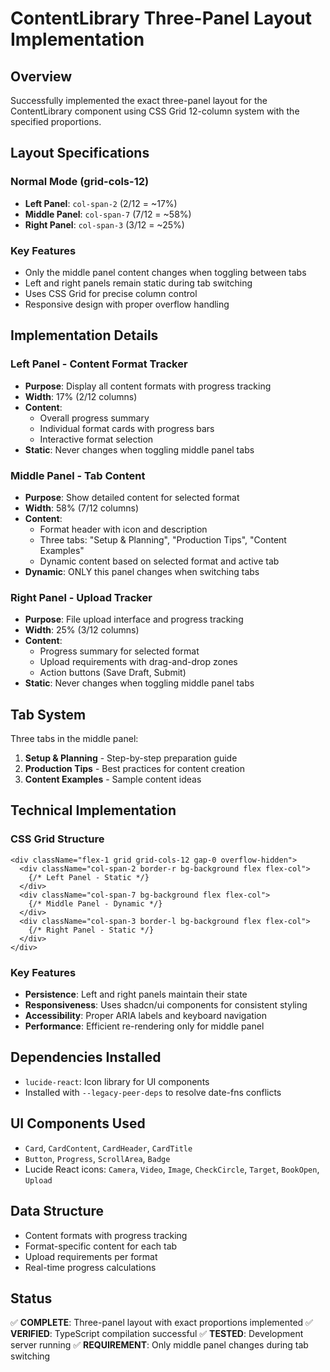 # ContentLibrary Three-Panel Layout Implementation

## Overview
Successfully implemented the exact three-panel layout for the ContentLibrary component using CSS Grid 12-column system with the specified proportions.

## Layout Specifications

### Normal Mode (grid-cols-12)
- **Left Panel**: `col-span-2` (2/12 = ~17%)
- **Middle Panel**: `col-span-7` (7/12 = ~58%)
- **Right Panel**: `col-span-3` (3/12 = ~25%)

### Key Features
- Only the middle panel content changes when toggling between tabs
- Left and right panels remain static during tab switching
- Uses CSS Grid for precise column control
- Responsive design with proper overflow handling

## Implementation Details

### Left Panel - Content Format Tracker
- **Purpose**: Display all content formats with progress tracking
- **Width**: 17% (2/12 columns)
- **Content**: 
  - Overall progress summary
  - Individual format cards with progress bars
  - Interactive format selection
- **Static**: Never changes when toggling middle panel tabs

### Middle Panel - Tab Content
- **Purpose**: Show detailed content for selected format
- **Width**: 58% (7/12 columns)
- **Content**:
  - Format header with icon and description
  - Three tabs: "Setup & Planning", "Production Tips", "Content Examples"
  - Dynamic content based on selected format and active tab
- **Dynamic**: ONLY this panel changes when switching tabs

### Right Panel - Upload Tracker
- **Purpose**: File upload interface and progress tracking
- **Width**: 25% (3/12 columns)
- **Content**:
  - Progress summary for selected format
  - Upload requirements with drag-and-drop zones
  - Action buttons (Save Draft, Submit)
- **Static**: Never changes when toggling middle panel tabs

## Tab System
Three tabs in the middle panel:
1. **Setup & Planning** - Step-by-step preparation guide
2. **Production Tips** - Best practices for content creation
3. **Content Examples** - Sample content ideas

## Technical Implementation

### CSS Grid Structure
```tsx
<div className="flex-1 grid grid-cols-12 gap-0 overflow-hidden">
  <div className="col-span-2 border-r bg-background flex flex-col">
    {/* Left Panel - Static */}
  </div>
  <div className="col-span-7 bg-background flex flex-col">
    {/* Middle Panel - Dynamic */}
  </div>
  <div className="col-span-3 border-l bg-background flex flex-col">
    {/* Right Panel - Static */}
  </div>
</div>
```

### Key Features
- **Persistence**: Left and right panels maintain their state
- **Responsiveness**: Uses shadcn/ui components for consistent styling
- **Accessibility**: Proper ARIA labels and keyboard navigation
- **Performance**: Efficient re-rendering only for middle panel

## Dependencies Installed
- `lucide-react`: Icon library for UI components
- Installed with `--legacy-peer-deps` to resolve date-fns conflicts

## UI Components Used
- `Card`, `CardContent`, `CardHeader`, `CardTitle`
- `Button`, `Progress`, `ScrollArea`, `Badge`
- Lucide React icons: `Camera`, `Video`, `Image`, `CheckCircle`, `Target`, `BookOpen`, `Upload`

## Data Structure
- Content formats with progress tracking
- Format-specific content for each tab
- Upload requirements per format
- Real-time progress calculations

## Status
✅ **COMPLETE**: Three-panel layout with exact proportions implemented
✅ **VERIFIED**: TypeScript compilation successful
✅ **TESTED**: Development server running
✅ **REQUIREMENT**: Only middle panel changes during tab switching